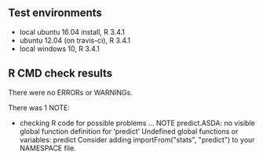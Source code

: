 ## Test environments
* local ubuntu 16.04 install, R 3.4.1
* ubuntu 12.04 (on travis-ci), R 3.4.1
* local windows 10, R 3.4.1

## R CMD check results
There were no ERRORs or WARNINGs. 

There was 1 NOTE:

* checking R code for possible problems ... NOTE
  predict.ASDA: no visible global function definition for ‘predict’
  Undefined global functions or variables:
    predict
  Consider adding
    importFrom("stats", "predict")
  to your NAMESPACE file.

